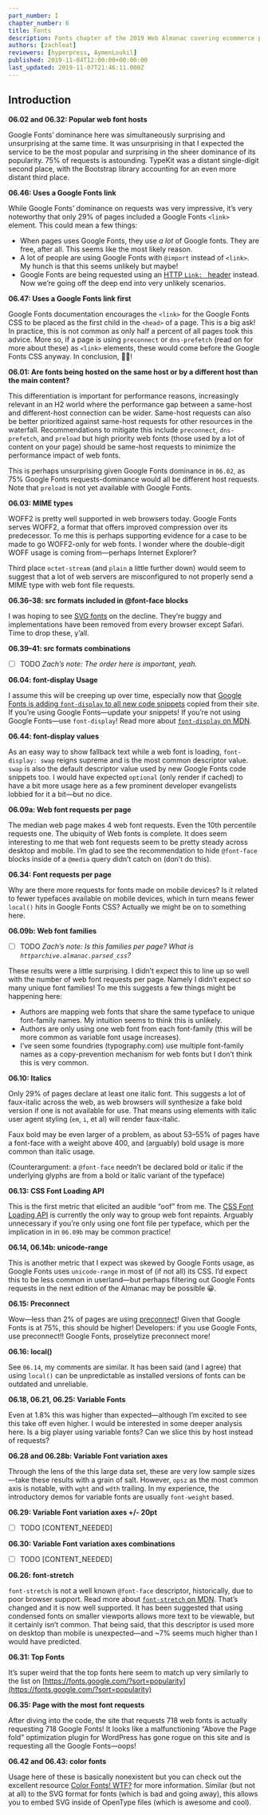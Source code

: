 ```yaml
---
part_number: I
chapter_number: 6
title: Fonts
description: Fonts chapter of the 2019 Web Almanac covering ecommerce platforms, payloads, images, third parties, performance, seo, and PWAs
authors: [zachleat]
reviewers: [hyperpress, AymenLoukil]
published: 2019-11-04T12:00:00+00:00:00
last_updated: 2019-11-07T21:46:11.000Z 
---
```


## Introduction

**06.02 and 06.32: Popular web font hosts**

Google Fonts’ dominance here was simultaneously surprising and unsurprising at the same time. It was unsurprising in that I expected the service to be the most popular and surprising in the sheer dominance of its popularity. 75% of requests is astounding. TypeKit was a distant single-digit second place, with the Bootstrap library accounting for an even more distant third place. 

**06.46: Uses a Google Fonts link**

While Google Fonts’ dominance on requests was very impressive, it’s very noteworthy that only 29% of pages included a Google Fonts `<link>` element. This could mean a few things:

- When pages uses Google Fonts, they use _a lot_ of Google fonts. They are free, after all. This seems like the most likely reason.
- A lot of people are using Google Fonts with `@import` instead of `<link>`. My hunch is that this seems unlikely but maybe!
- Google Fonts are being requested using an [HTTP `Link: ` header](https://developer.mozilla.org/en-US/docs/Web/HTTP/Headers/Link) instead. Now we’re going off the deep end into very unlikely scenarios.

**06.47: Uses a Google Fonts link first**

Google Fonts documentation encourages the `<link>` for the Google Fonts CSS to be placed as the first child in the `<head>` of a page. This is a big ask! In practice, this is not common as only half a percent of all pages took this advice. More so, if a page is using `preconnect` or `dns-prefetch` (read on for more about these) as `<link>` elements, these would come before the Google Fonts CSS anyway. In conclusion, 🤷‍♂️!

**06.01:  Are fonts being hosted on the same host or by a different host than the main content?**

This differentiation is important for performance reasons, increasingly relevant in an H2 world where the performance gap between a same-host and different-host connection can be wider. Same-host requests can also be better prioritized against same-host requests for other resources in the waterfall. Recommendations to mitigate this include `preconnect`, `dns-prefetch`, and `preload` but high priority web fonts (those used by a lot of content on your page) should be same-host requests to minimize the performance impact of web fonts.

This is perhaps unsurprising given Google Fonts dominance in `06.02`, as 75% Google Fonts requests-dominance would all be different host requests. Note that `preload` is not yet available with Google Fonts.

**06.03:  MIME types**

WOFF2 is pretty well supported in web browsers today. Google Fonts serves WOFF2, a format that offers improved compression over its predecessor. To me this is perhaps supporting evidence for a case to be made to go WOFF2-only for web fonts. I wonder where the double-digit WOFF usage is coming from—perhaps Internet Explorer?

Third place `octet-stream` (and `plain` a little further down) would seem to suggest that a lot of web servers are misconfigured to not properly send a MIME type with web font file requests.

**06.36–38:  src formats included in @font-face blocks**

I was hoping to see [SVG fonts](https://caniuse.com/#feat=svg-fonts) on the decline. They’re buggy and implementations have been removed from every browser except Safari. Time to drop these, y’all.

**06.39–41:  src formats combinations**

- [ ] TODO *Zach’s note: The order here is important, yeah.*

**06.04:  font-display Usage**

I assume this will be creeping up over time, especially now that [Google Fonts is adding `font-display` to all new code snippets](https://www.zachleat.com/web/google-fonts-display/) copied from their site. If you’re using Google Fonts—update your snippets! If you’re not using Google Fonts—use `font-display`! Read more about [`font-display` on MDN](https://developer.mozilla.org/en-US/docs/Web/CSS/@font-face/font-display).

**06.44: font-display values**

As an easy way to show fallback text while a web font is loading, `font-display: swap` reigns supreme and is the most common descriptor value. `swap` is also the default descriptor value used by new Google Fonts code snippets too. I would have expected `optional` (only render if cached) to have a bit more usage here as a few prominent developer evangelists lobbied for it a bit—but no dice.

**06.09a: Web font requests per page**

The median web page makes 4 web font requests. Even the 10th percentile requests one. The ubiquity of Web fonts is complete. It does seem interesting to me that web font requests seem to be pretty steady across desktop and mobile. I’m glad to see the recommendation to hide `@font-face` blocks inside of a `@media` query didn’t catch on (don’t do this).

**06.34: Font requests per page**

Why are there more requests for fonts made on mobile devices? Is it related to fewer typefaces available on mobile devices, which in turn means fewer `local()` hits in Google Fonts CSS? Actually we might be on to something here.

**06.09b: Web font families**

- [ ] TODO *Zach’s note: Is this families per page? What is `httparchive.almanac.parsed_css`?*

These results were a little surprising. I didn’t expect this to line up so well with the number of web font requests per page. Namely I didn’t expect so many unique font families! To me this suggests a few things might be happening here:

- Authors are mapping web fonts that share the same typeface to unique font-family names. My intuition seems to think this is unlikely.
- Authors are only using one web font from each font-family (this will be more common as variable font usage increases).
- I’ve seen some foundries (typography.com) use multiple font-family names as a copy-prevention mechanism for web fonts but I don’t think this is very common.

**06.10: Italics**

Only 29% of pages declare at least one italic font. This suggests a lot of faux-italic across the web, as web browsers will synthesize a fake bold version if one is not available for use. That means using elements with italic user agent styling (`em`, `i`, et al) will render faux-italic.

Faux bold may be even larger of a problem, as about 53–55% of pages have a font-face with a weight above 400, and (arguably) bold usage is more common than italic usage.

(Counterargument: a `@font-face` needn’t be declared bold or italic if the underlying glyphs are from a bold or italic variant of the typeface)

 **06.13: CSS Font Loading API**

This is the first metric that elicited an audible “oof” from me. The [CSS Font Loading API](https://developers.google.com/web/fundamentals/performance/optimizing-content-efficiency/webfont-optimization#the_font_loading_api) is currently the only way to group web font repaints. Arguably unnecessary if you’re only using one font file per typeface, which per the implication in in `06.09b` may be common practice!

 **06.14, 06.14b: unicode-range**

This is another metric that I expect was skewed by Google Fonts usage, as Google Fonts uses `unicode-range` in most of (if not all) its CSS. I’d expect this to be less common in userland—but perhaps filtering out Google Fonts requests in the next edition of the Almanac may be possible 😀.

 **06.15: Preconnect**

Wow—less than 2% of pages are using [preconnect](https://web.dev/uses-rel-preconnect)! Given that Google Fonts is at 75%, this should be higher! Developers: if you use Google Fonts, use preconnect!! Google Fonts, proselytize preconnect more!

**06.16: local()**

See `06.14`, my comments are similar. It has been said (and I agree) that using `local()` can be unpredictable as installed versions of fonts can be outdated and unreliable.

**06.18, 06.21, 06.25: Variable Fonts**

Even at 1.8% this was higher than expected—although I’m excited to see this take off even higher. I would be interested in some deeper analysis here. Is a big player using variable fonts? Can we slice this by host instead of requests?

**06.28 and 06.28b: Variable Font variation axes**

Through the lens of the this large data set, these are very low sample sizes—take these results with a grain of salt. However, `opsz` as the most common axis is notable, with `wght` and `wdth` trailing. In my experience, the introductory demos for variable fonts are usually `font-weight` based.

**06.29: Variable Font variation axes +/- 20pt**

- [ ] TODO [CONTENT_NEEDED]

**06.30: Variable Font variation axes combinations**

- [ ] TODO [CONTENT_NEEDED]

**06.26: font-stretch**

`font-stretch` is not a well known `@font-face` descriptor, historically, due to poor browser support. Read more about [`font-stretch` on MDN](https://developer.mozilla.org/en-US/docs/Web/CSS/font-stretch). That’s changed and it is now well supported. It has been suggested that using condensed fonts on smaller viewports allows more text to be viewable, but it certainly isn’t common. That being said, that this descriptor is used more on desktop than mobile is unexpected—and ~7% seems much higher than I would have predicted.

**06.31: Top Fonts**

It’s super weird that the top fonts here seem to match up very similarly to the list on [https://fonts.google.com/?sort=popularity](https://fonts.google.com/?sort=popularity)

**06.35: Page with the most font requests**

After diving into the code, the site that requests 718 web fonts is actually requesting 718 Google Fonts! It looks like a malfunctioning “Above the Page fold” optimization plugin for WordPress has gone rogue on this site and is requesting all the Google Fonts—oops!

**06.42 and 06.43: color fonts**

Usage here of these is basically nonexistent but you can check out the excellent resource [Color Fonts! WTF?](https://www.colorfonts.wtf/) for more information. Similar (but not at all) to the SVG format for fonts (which is bad and going away), this allows you to embed SVG inside of OpenType files (which is awesome and cool).
